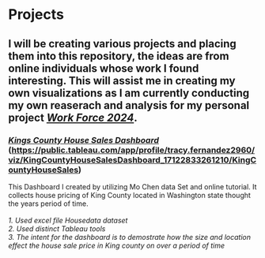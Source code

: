 # Projects

## I will be creating various projects and placing them into this repository, the ideas are from online individuals whose work I found interesting. This will assist me in creating my own visualizations as I am currently conducting my own reaserach and analysis for my personal project <ins>*Work Force 2024*</ins>.

### <ins>*Kings County House Sales Dashboard</ins>* (https://public.tableau.com/app/profile/tracy.fernandez2960/viz/KingCountyHouseSalesDashboard_17122833261210/KingCountyHouseSales)
This Dashboard I created by utilizing Mo Chen data Set and online tutorial. It collects house pricing of King County located in Washington state thought the years period of time.  
*<br>1. Used excel  file Housedata dataset*
*<br>2. Used distinct Tableau tools*
*<br>3. The intent for the dashboard is to demostrate how the size and location effect the house sale price in King county on over a period of time*
 


